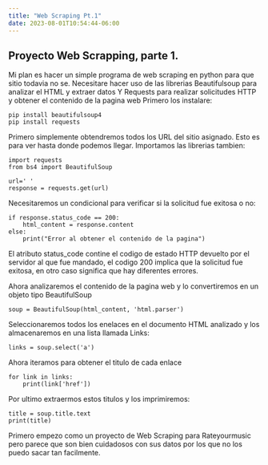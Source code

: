 ```yaml
---
title: "Web Scraping Pt.1"
date: 2023-08-01T10:54:44-06:00
---
```

## Proyecto Web Scrapping, parte 1.

Mi plan es hacer un simple programa de web scraping en python para que sitio todavia no se.
Necesitare hacer uso de las librerias Beautifulsoup para analizar el HTML y extraer datos
Y Requests para realizar solicitudes HTTP y obtener el contenido de la pagina web
Primero los instalare:
```
pip install beautifulsoup4 
pip install requests 
```
Primero simplemente obtendremos todos los URL del sitio asignado. Esto es para ver hasta donde podemos llegar. Importamos las librerias tambien:
```
import requests
from bs4 import BeautifulSoup

url=' '
response = requests.get(url) 
```
Necesitaremos un condicional para verificar si la solicitud fue exitosa o no:
```
if response.status_code == 200:
    html_content = response.content
else:
    print("Error al obtener el contenido de la pagina") 
```  
El atributo status_code contine el codigo de estado HTTP devuelto por el servidor al que fue mandado, el codigo 200 implica que la solicitud fue exitosa, en otro caso significa que hay diferentes errores.

Ahora analizaremos el contenido de la pagina web y lo convertiremos en un objeto tipo BeautifulSoup
```
soup = BeautifulSoup(html_content, 'html.parser')
```
Seleccionaremos todos los enelaces en el documento HTML analizado y los almacenaremos en una lista llamada Links:
```
links = soup.select('a')
```
Ahora iteramos para obtener el titulo de cada enlace 
```
for link in links:
    print(link['href'])
```    
Por ultimo extraermos estos titulos y los imprimiremos:
```
title = soup.title.text
print(title)
```
Primero empezo como un proyecto de Web Scraping para Rateyourmusic pero parece que son bien cuidadosos
con sus datos por los que no los puedo sacar tan facilmente.
